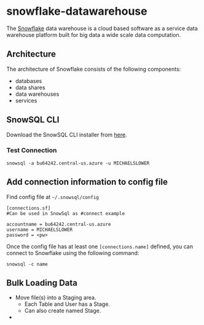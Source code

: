 # snowflake-datawarehouse

The [Snowflake](https://www.snowflake.com/) data warehouse is a cloud based software as a service data warehouse platform built for big data a wide scale data computation.

## Architecture

The architecture of Snowflake consists of the following components:

- databases
- data shares
- data warehouses
- services

## SnowSQL CLI

Download the SnowSQL CLI installer from [here](https://sfc-repo.snowflakecomputing.com/snowsql/bootstrap/index.html).

### Test Connection

    snowsql -a bu64242.central-us.azure -u MICHAELSLOWER

## Add connection information to config file

Find config file at `~/.snowsql/config`

    [connections.sf]
    #Can be used in SnowSql as #connect example

    accountname = bu64242.central-us.azure
    username = MICHAELSLOWER
    password = <pw>

Once the config file has at least one `[connections.name]` defined, you can connect to Snowflake using the following command:

    snowsql -c name

## Bulk Loading Data

- Move file(s) into a Staging area.
  - Each Table and User has a Stage.
  - Can also create named Stage.
- 
